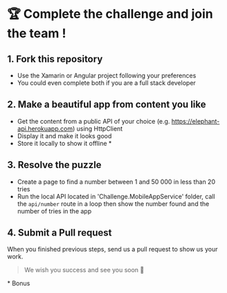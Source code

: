 # 🏆 Complete the challenge and join the team !
## 1. Fork this repository

- Use the Xamarin or Angular project following your preferences
- You could even complete both if you are a full stack developer

## 2. Make a beautiful app from content you like

- Get the content from a public API of your choice (e.g. https://elephant-api.herokuapp.com) using HttpClient
- Display it and make it looks good
- Store it locally to show it offline *

## 3. Resolve the puzzle

- Create a page to find a number between 1 and 50 000 in less than 20 tries
- Run the local API located in 'Challenge.MobileAppService' folder, call the `api/number` route in a loop then show the number found and the number of tries in the app

## 4. Submit a Pull request

When you finished previous steps, send us a pull request to show us your work.

> We wish you success and see you soon 🎉

\* Bonus
